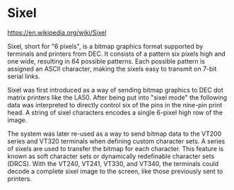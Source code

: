 # Sixel

https://en.wikipedia.org/wiki/Sixel

Sixel, short for "6 pixels", is a bitmap graphics format supported by terminals and printers from DEC. It consists of a pattern six pixels high and one wide, resulting in 64 possible patterns. Each possible pattern is assigned an ASCII character, making the sixels easy to transmit on 7-bit serial links.

Sixel was first introduced as a way of sending bitmap graphics to DEC dot matrix printers like the LA50. After being put into "sixel mode" the following data was interpreted to directly control six of the pins in the nine-pin print head. A string of sixel characters encodes a single 6-pixel high row of the image.

The system was later re-used as a way to send bitmap data to the VT200 series and VT320 terminals when defining custom character sets. A series of sixels are used to transfer the bitmap for each character. This feature is known as soft character sets or dynamically redefinable character sets (DRCS). With the VT240, VT241, VT330, and VT340, the terminals could decode a complete sixel image to the screen, like those previously sent to printers.

